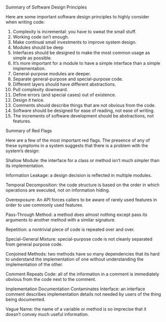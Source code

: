 Summary of Software Design Principles

Here are some important software design principles to highly consider when writing code:

1. Complexity is incremental: you have to sweat the small stuff.
2. Working code isn’t enough.
3. Make continual small investments to improve system design.
4. Modules should be deep
5. Interfaces should be designed to make the most common usage as simple as
possible.
6. It’s more important for a module to have a simple interface than a simple
implementation.
7. General-purpose modules are deeper.
8. Separate general-purpose and special-purpose code.
9. Different layers should have different abstractions.
10. Pull complexity downward.
11. Define errors (and special cases) out of existence.
12. Design it twice.
13. Comments should describe things that are not obvious from the code.
14. Software should be designed for ease of reading, not ease of writing.
15. The increments of software development should be abstractions, not
features.

Summary of Red Flags

Here are a few of the most important red flags. The presence of any of these symptoms in a system suggests that there is a problem with the system’s design:

Shallow Module: the interface for a class or method isn’t much simpler than its
implementation.

Information Leakage: a design decision is reflected in multiple modules.

Temporal Decomposition: the code structure is based on the order in which
operations are executed, not on information hiding.

Overexposure: An API forces callers to be aware of rarely used features in order
to use commonly used features.

Pass-Through Method: a method does almost nothing except pass its arguments
to another method with a similar signature.

Repetition: a nontrivial piece of code is repeated over and over.

Special-General Mixture: special-purpose code is not cleanly separated from
general purpose code.

Conjoined Methods: two methods have so many dependencies that its hard to
understand the implementation of one without understanding the implementation
of the other.

Comment Repeats Code: all of the information in a comment is immediately
obvious from the code next to the comment.

Implementation Documentation Contaminates Interface: an interface
comment describes implementation details not needed by users of the thing
being documented.

Vague Name: the name of a variable or method is so imprecise that it doesn’t
convey much useful information.
